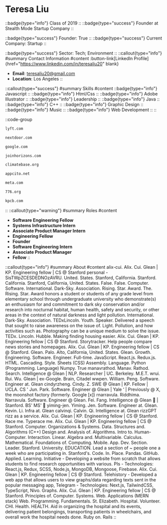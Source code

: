 # Teresa Liu
::badge{type="info"}
Class of 2019
::
::badge{type="success"}
Founder at Stealth Mode Startup Company
::

::badge{type="success"}
Founder: True
::
::badge{type="success"}
Current Company: Startup
::

::badge{type="success"}
Sector: Tech; Environment
::
::callout{type="info"}
#summary
Contact Information
#content
:button-link[LinkedIn Profile]{href="https://www.linkedin.com/in/teresaliu20" blank}
- **Email**: teresaliu20@gmail.com
- **Location**: Los Angeles
::

::callout{type="success"}
#summary
Skills
#content
::badge{type="info"}
Javascript
::
::badge{type="info"}
Html/Css
::
::badge{type="info"}
Adobe Illustrator
::
::badge{type="info"}
Leadership
::
::badge{type="info"}
Java
::
::badge{type="info"}
C++
::
::badge{type="info"}
Graphic Design
::
::badge{type="info"}
Music
::
::badge{type="info"}
Web Development
::
::

::code-group
```bash [Lyft]
lyft.com
```
```bash [Nextdoor]
nextdoor.com
```
```bash [Google]
google.com
```
```bash [Horizons]
joinhorizons.com
```
```bash [Climatebase]
climatebase.org
```
```bash [Stealth Mode Startup Company]
appcito.net
```
```bash [Meta]
meta.com
```
```bash [776 Foundation]
776.org
```
```bash [Kleiner Perkins Caufield & Byers]
kpcb.com
```
::
::callout{type="warning"}
#summary
Roles
#content
- **Software Engineering Fellow**
- **Systems Infrastructure Intern**
- **Associate Product Manager Intern**
- **Engineering Fellow**
- **Founder**
- **Software Engineering Intern**
- **Associate Product Manager**
- **Fellow**
::

::callout{type="info"}
#summary
About
#content
alix-cui. Alix. Cui. Glean | KP. Engineering fellow | CS @ Stanford personal -SisTWpZCESDEDNOzAVRU. United. States. Stanford, California. Stanford. California. Stanford, California, United. States. False. False. Computer. Software. International. Dark-Sky. Association. Rising. Star. Award. The. Rising. Star. Award honors a student or students of any grade level from elementary school through undergraduate university who demonstrate(s) an enthusiasm for and commitment to dark sky conservation and/or research into nocturnal habitat, human health, safety and security, or other areas in the context of natural darkness and light pollution. International. Dark-Sky. Association. TEDxLincoln. Youth. Speaker. Delivered a speech that sought to raise awareness on the issue of. Light. Pollution, and how activities such as. Photography can be a unique medium to solve the issue. TEDx. Lincoln. Hubble. Making finding housing easier. Alix. Cui. Glean | KP. Engineering fellow | CS @ Stanford. Storytracker. Help people compare news stories and homepages. Alix. Cui. Glean | KP. Engineering fellow | CS @ Stanford. Glean. Palo. Alto, California, United. States. Glean. Growth. Engineering. Software. Engineer. Full-time. JavaScript. React.js. Redux.js. HTML. Cascading. Style. Sheets (CSS) Assembly. Language. Python (Programming. Language) Numpy. True manavrathod. Manav. Rathod. Search. Intelligence @ Glean | NLP. Researcher | UC. Berkeley. M.E.T. wrui. Rui. Wu. Glean | ex-Google. Brain, Citadel wwpen. William. Peng. Software. Engineer at. Glean cindyrzheng. Cindy. Z. SWE @ Glean | KP. Fellow | UCLA. CS ' Jun. Park. Software. Engineer @ Glean | Yale ‘ | Previously @ X, the moonshot factory (formerly. Google [x]) rnarravula. Riddhima. Narravula. Software. Engineer @ Glean. Fei. Fang. Intelligence @ Glean 🔎 | Stanford. BS' MS' 🌲 yiming-jen. Yiming. Jen. Software. Engineer at. Glean. Kevin. Li. Infra at. Glean calvinqi. Calvin. Qi. Intelligence at. Glean rizzGPT rizz as a service. Alix. Cui. Glean | KP. Engineering fellow | CS @ Stanford. Race me. Typerace me. Alix. Cui. Glean | KP. Engineering fellow | CS @ Stanford. Computer. Organizations & Systems. Data. Structures and. Algorithms (C++) Design and. Analysis of. Algorithms. Intro to. Human-Computer. Interaction. Linear. Algebra and. Multivariable. Calculus. Mathematical. Foundations of. Computing. Mobile. App. Dev. Section. Leader. Stanford. University. EDUCATION. Lead a section of ~ people one a week who are participating in. Stanford's. Code. In. Place. Pandas. GitHub. Applied. Learning. Initiative - Developing a website from scratch that allows students to find research opportunities with various. PIs - Technologies: React.js, Redux, SCSS, Node.js, MongoDB, Mongoose, Firebase. Alix. Cui. Glean | KP. Engineering fellow | CS @ Stanford. Telehistory - Developed a web app that allows users to view graphs/data regarding texts sent in the popular messaging app, Telegram - Technologies: Next.js, TailwindCSS, TypeScript, Nivo. Graphs. Alix. Cui. Glean | KP. Engineering fellow | CS @ Stanford. Principles of. Computer. Systems. Web. Applications (MERN stack) Web. Programming. Fundamentals. St. Elizabeth. Hospital. Volunteer. CHI. Health. HEALTH. Aid in organizing the hospital and its events, delivering patient belongings, transporting patients in wheelchairs, and overall work the hospital needs done. Ruby on. Rails
::
